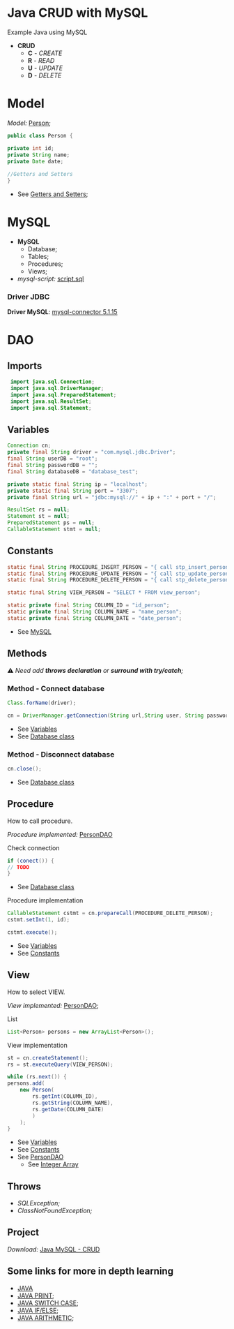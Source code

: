 Java CRUD with MySQL
======================

Example Java using MySQL

* **CRUD**
  *  **C** - _CREATE_
  *  **R** - _READ_
  *  **U** - _UPDATE_
  *  **D** - _DELETE_


# Model

_Model:_ [Person](src/model/Person.java);

```java
public class Person {

private int id;
private String name;
private Date date;
    
//Getters and Setters
}
```
* See [Getters and Setters](https://github.com/fefong/java_GettersAndSetters);

# MySQL


* **MySQL**
  * Database;
  * Tables;
  * Procedures;
  * Views;
* _mysql-script:_ [script.sql](scripts/SCRIPT.sql)


### Driver JDBC

**Driver MySQL**: [mysql-connector 5.1.15](https://github.com/fefong/java_mysql_crud/raw/master/libs/mysql-connector-java-5.1.15-bin.jar)


# DAO

## Imports

```java
 import java.sql.Connection;
 import java.sql.DriverManager;
 import java.sql.PreparedStatement;
 import java.sql.ResultSet;
 import java.sql.Statement;
```

## Variables

```java
Connection cn;
private final String driver = "com.mysql.jdbc.Driver";
final String userDB = "root";
final String passwordDB = "";
final String databaseDB = "database_test";

private static final String ip = "localhost";
private static final String port = "3307";
private final String url = "jdbc:mysql://" + ip + ":" + port + "/";

ResultSet rs = null;
Statement st = null;
PreparedStatement ps = null;
CallableStatement stmt = null;
```

## Constants

```java
static final String PROCEDURE_INSERT_PERSON = "{ call stp_insert_person (?, ? ) }";
static final String PROCEDURE_UPDATE_PERSON = "{ call stp_update_person (?, ?, ? ) }";
static final String PROCEDURE_DELETE_PERSON = "{ call stp_delete_person (? ) }";

static final String VIEW_PERSON = "SELECT * FROM view_person";

static private final String COLUMN_ID = "id_person";
static private final String COLUMN_NAME = "name_person";
static private final String COLUMN_DATE = "date_person";
```
* See [MySQL](#MySQL)

## Methods

:warning: _Need add **throws declaration** or **surround with try/catch**;_

### Method - Connect database

```java
Class.forName(driver);

cn = DriverManager.getConnection(String url,String user, String password);
```
* See [Variables](#Variables)
* See [Database class](/src/dao/database.java)

### Method - Disconnect database

```java
cn.close();
```
* See [Database class](/src/dao/database.java)

## Procedure

How to call procedure.

_Procedure implemented:_ [PersonDAO](src/dao/PersonDAO.java)

Check connection
```java
if (conect()) {
// TODO 
}
```
* See [Database class](/src/dao/database.java)

Procedure implementation
```java
CallableStatement cstmt = cn.prepareCall(PROCEDURE_DELETE_PERSON);
cstmt.setInt(1, id);

cstmt.execute();
```
* See [Variables](#Variables)
* See [Constants](#Constants)

## View

How to select VIEW.

_View implemented:_ [PersonDAO](src/dao/PersonDAO.java);

List
```java
List<Person> persons = new ArrayList<Person>();
```

View implementation
```java
st = cn.createStatement();
rs = st.executeQuery(VIEW_PERSON);

while (rs.next()) {
persons.add(
    new Person(
        rs.getInt(COLUMN_ID),
        rs.getString(COLUMN_NAME), 
        rs.getDate(COLUMN_DATE)
        )
    );
}
```
* See [Variables](#Variables)
* See [Constants](#Constants)
* See [PersonDAO](src/dao/PersonDAO.java)
  * See [Integer Array](https://github.com/fefong/java_variables#integer-array)

## Throws

* _SQLException;_
* _ClassNotFoundException;_


## Project

_Download:_ [Java MySQL - CRUD](https://github.com/fefong/java_mysql_crud)

## Some links for more in depth learning

* [JAVA](https://github.com/search?q=fefong%2Fjava)
* [JAVA PRINT](https://github.com/fefong/java_print);
* [JAVA SWITCH CASE](https://github.com/fefong/java_switch);
* [JAVA IF/ELSE](https://github.com/fefong/java_ifElse);
* [JAVA ARITHMETIC](https://github.com/fefong/java_calculator);


